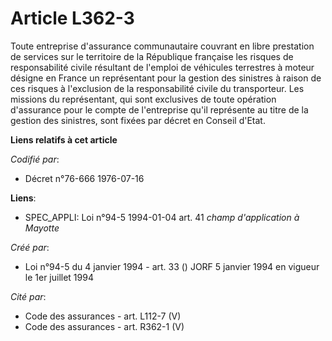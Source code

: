 # Article L362-3

Toute entreprise d'assurance communautaire couvrant en libre prestation de services sur le territoire de la République
française les risques de responsabilité civile résultant de l'emploi de véhicules terrestres à moteur désigne en France un
représentant pour la gestion des sinistres à raison de ces risques à l'exclusion de la responsabilité civile du transporteur.
Les missions du représentant, qui sont exclusives de toute opération d'assurance pour le compte de l'entreprise qu'il
représente au titre de la gestion des sinistres, sont fixées par décret en Conseil d'Etat.

**Liens relatifs à cet article**

_Codifié par_:

  - Décret n°76-666 1976-07-16

**Liens**:

  - SPEC_APPLI: Loi n°94-5 1994-01-04 art. 41 *champ d'application à Mayotte*

_Créé par_:

  - Loi n°94-5 du 4 janvier 1994 - art. 33 () JORF 5 janvier 1994 en vigueur le 1er juillet 1994

_Cité par_:

  - Code des assurances - art. L112-7 (V)
  - Code des assurances - art. R362-1 (V)
